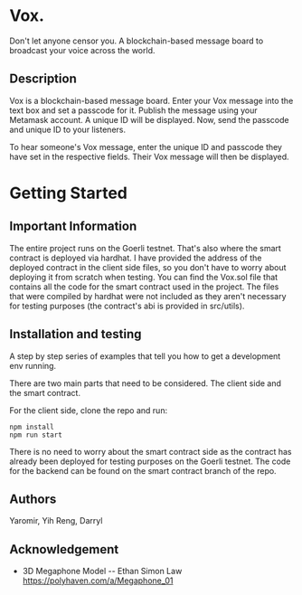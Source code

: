# Vox.
Don't let anyone censor you. A blockchain-based message board to broadcast your voice across the world.

## Description
Vox is a blockchain-based message board. Enter your Vox message into the text box and set a passcode for it. Publish the message using your Metamask account. A unique ID will be displayed. Now, send the passcode and unique ID to your listeners.

To hear someone's Vox message, enter the unique ID and passcode they have set in the respective fields. Their Vox message will then be displayed.

# Getting Started

## Important Information

The entire project runs on the Goerli testnet. That's also where the smart contract is deployed via hardhat. I have provided the address of the deployed contract in the client side files, so you don't have to worry about deploying it from scratch when testing. You can find the Vox.sol file that contains all the code for the smart contract used in the project. The files that were compiled by hardhat were not included as they aren't necessary for testing purposes (the contract's abi is provided in src/utils).


## Installation and testing

A step by step series of examples that tell you how to get a development env running.

There are two main parts that need to be considered. The client side and the smart contract.

For the client side, clone the repo and run:

```
npm install
npm run start
```

There is no need to worry about the smart contract side as the contract has already been deployed for testing purposes on the Goerli testnet. The code for the backend can be found on the smart contract branch of the repo.


## Authors
Yaromir, Yih Reng, Darryl

## Acknowledgement
- 3D Megaphone Model -- Ethan Simon Law
https://polyhaven.com/a/Megaphone_01